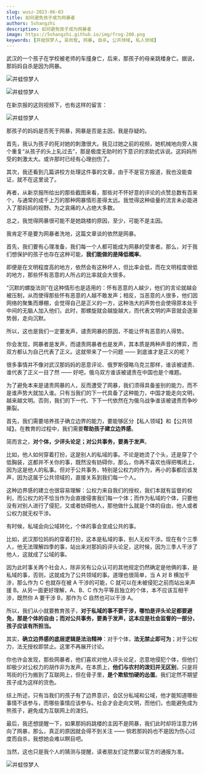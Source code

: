 ```yaml
---
slug: wusz-2023-06-03
title: 如何避免孩子成为网暴者
authors: 5shangzhi
description: 如何避免孩子成为网暴者
image: https://5shangzhi.github.io/img/frog-200.png
keywords: [井蛙惊梦人, 吴尚智, 网暴, 自杀, 公共领域, 私人领域]
---
```


武汉的一个孩子在学校被老师的车撞身亡，后来，那孩子的母亲跳楼身亡。据说，那妈妈自杀是因为网暴。

![井蛙惊梦人](images/2023-06-03/1.jpeg)

![井蛙惊梦人](images/2023-06-03/2.jpeg)

在新京报的这则视频下，也有这样的留言：

![井蛙惊梦人](images/2023-06-03/3.jpeg)

那孩子的妈妈是否死于网暴，网暴是否是主因，我是存疑的。

首先，我认为孩子的死对她的刺激很大。我见过她之前的视频，她机械地向旁人挨个重复“从孩子的头上轧过去”，那是极度无助时的下意识的求助式诉说。这妈妈所受的刺激太大。或许那时已经有心理创伤了。

其次，我还看到几篇讲校方处理这件事的文章，由于不是官方报道，我也没能查证，就不在这里说了。

再者，从新京报所给出的那些截图来看，那些对不怀好意的评论的点赞总数有百来个，与通常的成千上万的那种网暴情形差得太远。我觉得这种级量的流言未必能进入了那妈妈的视野。为之哀痛的人占绝大多数。

总之，我觉得网暴很可能不是她跳楼的原因，至少，可能不是主因。

我肯定不是要为网暴者洗地，这篇文章谈的依然是网暴。

首先，我们要有心理准备，我们每一个人都可能成为网暴的受害者。那么，对于我们想保护的孩子也存在这种可能，**我们能做的是降低概率**。

即便是在文明程度高的地方，依然会有这种坏人，但比率会低，而在文明程度很低的地方，那些怀有恶意的人所占的比率就会大很多。

“沉默的螺旋法则”在这种情形也是适用的：怀有恶意的人越少，他们的言论就越会被压制，从而使得那些怀有恶意的人越不敢发声；相反，当恶意的人很多，他们因网络的聚集而爆棚，会觉得自己是正义的一方，这种浩大的声势也会使得原本处于中间的无脑人加入他们，此时，那螺旋就会越旋越大，而代表文明的声音就会逐渐势弱，走向沉默。

所以，这也是我们一定要发声，谴责网暴的原因，不能让怀有恶意的人得势。

你会发现，网暴者是发声，而谴责网暴者也是发声，其本质是两种声音的博弈，而双方都认为自己代表了正义。这就带来了一个问题 —— 到底谁才是正义的呢？

很多事情并不像对武汉那妈妈的恶意评论、俄罗斯侵略乌克兰那样，谁该被谴责、谁代表了正义一目了然 —— 好吧，俄乌双方谁该被谴责在中国也是个难题。

为了避免本来是谴责网暴的人，反而遭受了网暴，我们须得具备鉴别的能力，而不是谁声势大就加入谁。只有当我们的下一代具备了这种能力，中国才能走向文明，越来越文明。否则，我们的下一代、下下一代依然在为俄乌战争谁该被谴责而争吵撕裂。

首先，我们需要培养孩子确立边界的能力，要能够区分【私人领域】和【公共领域】。在教育的过程中，我们需要**帮助孩子建立边界感**。

简而言之，**对个体，少评头论足；对公共事务，要勇于发声**。

比如，他人如何穿着打扮，这是别人的私域的事。不论是她烫了个头，还是穿了个低胸装，这都并不关你的事，既然没有妨碍你，那么，你再不喜欢也得把嘴闭上，因为这是他人的私事。但对于公共事务，特别是公权力的作为，再小的事都应该发声，因为这属于公共领域的，直接关系到我们每一个人。

这种边界感的建立也很容易理解：公权力来自我们的授权，我们本就有监督的权利，而公权力的不恰当作为会直接侵害我们每一个体；而作为私域的个体，只要他没有对别人进行了侵犯，又或者妨碍他人，那他做什么就是个体的自由，他人或者公权力就无权干涉。

有时候，私域会向公域转化，个体的事会变成公共的事。

比如，武汉那位妈妈的穿着打扮，这本是私域的事，别人无权干涉。现在有个三季人，他无法理解四季的事，站出来对那妈妈评头论足，这时候，因为三季人干涉了他人，这就成了公域的事。

因为此时事关两个社会人，除非另有公众认可的其他规定仍然确定是他俩的事，是私域的事，否则，这就成为了公共领域的事。道理也很简单，当 A 对 B 横加干涉，那么作为 C 也就存在被 A 干涉的可能，C 就可以在未被侵犯之前而站出来声援 B。从另一面更好理解，A、B、C 作为平等且独立的个体，本不应该互相干涉，既然你 A 要干涉 B，那作为 C 自然也可以干涉 A。

所以，我们从小就要教育孩子，**对于私域的事不要干涉，哪怕是评头论足都要避免，那是个体的自由；而对公共事务，要勇于发声，这本应是社会监督的一部分，孩子应该有所担当。**

其实，**确立边界感的底层逻辑是法治精神**：对于个体，**法无禁止即可为**；对于公权力，法无授权即禁止。这里不再展开讨论。

你也许会发现，那些网暴者，他们喜欢对他人评头论足，恣意地侵犯个体，但他们却极少对公权力的胡作非为发声。在本质上，**他们与农村的泼妇并无区别**，只是将骂街的行为搬到了互联网上，但在骨子里，**是个欺软怕硬的怂蛋**。我们定然不期望 ​ 孩子成为这样的货色。

综上所述，只有当我们的孩子有了边界意识，会区分私域和公域，他才能知道哪些事情不该参与，而哪些事情应该参与。社会才会走向文明，而他们，也 ​ 能避免成为熊孩子，避免成为互联网上的泼妇。

最后，我还想提醒一下，如果那妈妈跳楼的主因不是网暴，我们此时却将注意力转向了网暴，那么，真正的原因就会得不到关注 —— 倘若那妈妈也不是因为伤心过度而自杀，我想她会难以瞑目吧。

当然，这也只是我个人的猜测与提醒，读者朋友们定然要以官方的通报为准。

![井蛙惊梦人](https://5shangzhi.github.io/img/frog.jpeg)
